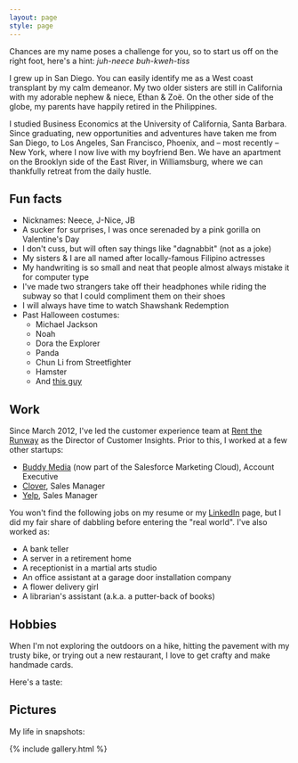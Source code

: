 ```yaml
---
layout: page
style: page
---
```


Chances are my name poses a challenge for you, so to start us off on the right foot, here's a hint: *juh-neece buh-kweh-tiss*

I grew up in San Diego. You can easily identify me as a West coast transplant by my calm demeanor.  My two older sisters are still in California with my adorable nephew & niece, Ethan & Zoë. On the other side of the globe, my parents have happily retired in the Philippines.

I studied Business Economics at the University of California, Santa Barbara. Since graduating, new opportunities and adventures have taken me from San Diego, to Los Angeles, San Francisco, Phoenix, and – most recently – New York, where I now live with my boyfriend Ben. We have an apartment on the Brooklyn side of the East River, in Williamsburg, where we can thankfully retreat from the daily hustle.

## Fun facts

* Nicknames: Neece, J-Nice, JB
* A sucker for surprises, I was once serenaded by a pink gorilla on Valentine's Day
* I don't cuss, but will often say things like "dagnabbit" (not as a joke)
* My sisters & I are all named after locally-famous Filipino actresses
* My handwriting is so small and neat that people almost always mistake it for computer type
* I've made two strangers take off their headphones while riding the subway so that I could compliment them on their shoes
* I will always have time to watch Shawshank Redemption
* Past Halloween costumes:
  * Michael Jackson
  * Noah
  * Dora the Explorer
  * Panda
  * Chun Li from Streetfighter
  * Hamster
  * And [this guy](https://www.youtube.com/watch?v=BEtIoGQxqQs)


## Work

Since March 2012, I've led the customer experience team at [Rent the Runway](https://www.renttherunway.com/) as the Director of Customer Insights. Prior to this, I worked at a few other startups:

* [Buddy Media](http://www.exacttarget.com/products/social-media-marketing/buddy-media) (now part of the Salesforce Marketing Cloud), Account Executive
* [Clover](https://www.clover.com/), Sales Manager
* [Yelp](http://www.yelp.com/nyc), Sales Manager

You won't find the following jobs on my resume or my [LinkedIn](https://www.linkedin.com/in/jbacuetes
) page, but I did my fair share of dabbling before entering the "real world". I've also worked as:

* A bank teller
* A server in a retirement home
* A receptionist in a martial arts studio
* An office assistant at a garage door installation company
* A flower delivery girl
* A librarian's assistant (a.k.a. a putter-back of books)

## Hobbies
When I'm not exploring the outdoors on a hike, hitting the pavement with my trusty bike, or trying out a new restaurant, I love to get crafty and make handmade cards.

Here's a taste:


## Pictures

My life in snapshots:

{% include gallery.html %}
